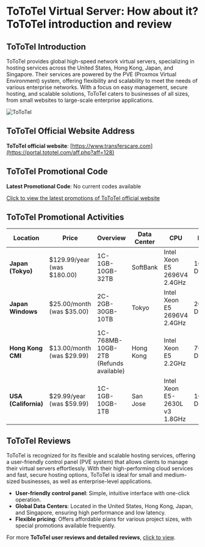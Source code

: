 # ToToTel Virtual Server: How about it? ToToTel introduction and review

## ToToTel Introduction
ToToTel provides global high-speed network virtual servers, specializing in hosting services across the United States, Hong Kong, Japan, and Singapore. Their services are powered by the PVE (Proxmox Virtual Environment) system, offering flexibility and scalability to meet the needs of various enterprise networks. With a focus on easy management, secure hosting, and scalable solutions, ToToTel caters to businesses of all sizes, from small websites to large-scale enterprise applications.

![ToToTel](https://github.com/user-attachments/assets/2f7a4b49-29f8-4e66-a811-467d4d0d7dfd)

## ToToTel Official Website Address
**ToToTel official website**: [https://www.transferscare.com](https://portal.tototel.com/aff.php?aff=128)

## ToToTel Promotional Code
**Latest Promotional Code**: No current codes available  

[Click to view the latest promotions of ToToTel official website](https://portal.tototel.com/aff.php?aff=128)

## ToToTel Promotional Activities

| Location          | Price                     | Overview                               | Data Center      | CPU                       | RAM           | Storage       | Bandwidth      | Purchase Link |
|-------------------|---------------------------|----------------------------------------|------------------|---------------------------|---------------|---------------|----------------|---------------|
| **Japan (Tokyo)**  | $129.99/year (was $180.00)| 1C-1GB-10GB-32TB                       | SoftBank         | Intel Xeon E5 2696V4 2.4GHz| 1GB DDR4      | 10GB RAID 5   | 32TB/month     | [Buy it now](https://portal.tototel.com/aff.php?aff=128) |
| **Japan Windows**  | $25.00/month (was $35.00) | 2C-2GB-30GB-10TB                       | Tokyo            | Intel Xeon E5 2696V4 2.4GHz| 2GB DDR4      | 30GB RAID 5   | 10TB/month     | [Buy Win Server](https://portal.tototel.com/aff.php?aff=128) |
| **Hong Kong CMI**  | $13.00/month (was $29.99) | 1C-768MB-10GB-2TB (Refunds available)  | Hong Kong        | Intel Xeon E5 2.2GHz       | 768MB DDR4    | 10GB RAID 10  | 2TB/month      | [Buy Now and Try](https://portal.tototel.com/aff.php?aff=128) |
| **USA (California)**| $29.99/year (was $59.99) | 1C-1GB-10GB-1TB                        | San Jose         | Intel Xeon E5-2630L v3 1.8GHz| 1GB DDR4    | 10GB RAID 10  | 1TB/month      | [Buy Now](https://portal.tototel.com/aff.php?aff=128) |

## ToToTel Reviews
ToToTel is recognized for its flexible and scalable hosting services, offering a user-friendly control panel (PVE system) that allows clients to manage their virtual servers effortlessly. With their high-performing cloud services and fast, secure hosting options, ToToTel is ideal for small and medium-sized businesses, as well as enterprise-level applications.

- **User-friendly control panel**: Simple, intuitive interface with one-click operation.
- **Global Data Centers**: Located in the United States, Hong Kong, Japan, and Singapore, ensuring high performance and low latency.
- **Flexible pricing**: Offers affordable plans for various project sizes, with special promotions available frequently.
  
For more **ToToTel user reviews and detailed reviews**, [click to view](https://portal.tototel.com/aff.php?aff=128).
